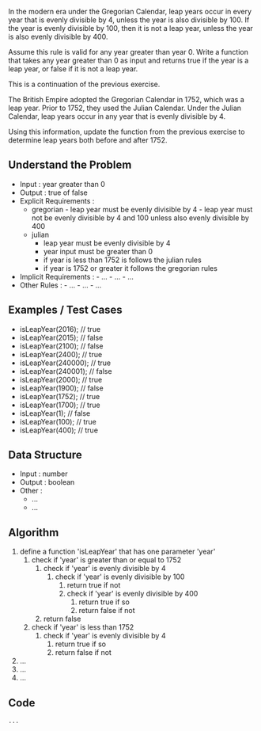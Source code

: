 In the modern era under the Gregorian Calendar, leap years occur in every year that is evenly divisible by 4, unless the year is also divisible by 100. If the year is evenly divisible by 100, then it is not a leap year, unless the year is also evenly divisible by 400.

Assume this rule is valid for any year greater than year 0. Write a function that takes any year greater than 0 as input and returns true if the year is a leap year, or false if it is not a leap year.

This is a continuation of the previous exercise.

The British Empire adopted the Gregorian Calendar in 1752, which was a leap year. Prior to 1752, they used the Julian Calendar. Under the Julian Calendar, leap years occur in any year that is evenly divisible by 4.

Using this information, update the function from the previous exercise to determine leap years both before and after 1752.

## Understand the Problem
- Input : year greater than 0
- Output : true of false
- Explicit Requirements : 
    - gregorian
	      - leap year must be evenly divisible by 4
	      - leap year must not be evenly divisible by 4 and 100 unless also evenly divisible by 400
    - julian
        - leap year must be evenly divisible by 4
	  - year input must be greater than 0
	  - if year is less than 1752 is follows the julian rules
	  - if year is 1752 or greater it follows the gregorian rules
- Implicit Requirements :
	  - ...
	  - ...
	  - ...
- Other Rules :
	  - ...
	  - ...
	  - ...

## Examples / Test Cases
- isLeapYear(2016);      // true
- isLeapYear(2015);      // false
- isLeapYear(2100);      // false
- isLeapYear(2400);      // true
- isLeapYear(240000);    // true
- isLeapYear(240001);    // false
- isLeapYear(2000);      // true
- isLeapYear(1900);      // false
- isLeapYear(1752);      // true
- isLeapYear(1700);      // true
- isLeapYear(1);         // false
- isLeapYear(100);       // true
- isLeapYear(400);       // true

## Data Structure
- Input : number
- Output : boolean
- Other :
    - ...
    - ...

## Algorithm
1. define a function 'isLeapYear' that has one parameter 'year'
    1. check if 'year' is greater than or equal to 1752
        1. check if 'year' is evenly divisible by 4
            1. check if 'year' is evenly divisible by 100
                1. return true if not
                2. check if 'year' is evenly divisible by 400
                    1. return true if so
                    2. return false if not
        2. return false
    2. check if 'year' is less than 1752
        1. check if 'year' is evenly divisible by 4
            1. return true if so
            2. return false if not
3. ...
4. ...
5. ...

## Code
` ... `